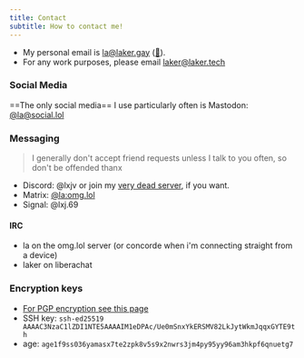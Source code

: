 ```yaml
---
title: Contact
subtitle: How to contact me!
---
```


- My personal email is [la@laker.gay](mailto:la@laker.gay) ([🔑](/.well-known/pgp)).
- For any work purposes, please email [laker@laker.tech](mailto:laker@laker.tech)

### Social Media
==The only social media== I use particularly often is Mastodon: [@la@social.lol](https://social.lol/@la)

### Messaging
> I generally don't accept friend requests unless I talk to you often, so don't be offended thanx
- Discord: @lxjv or join my [very dead server](https://laker.tech/discord), if you want.
- Matrix: [@la:omg.lol](https://mto.vern.cc/#/@la:omg.lol)
- Signal: @lxj.69

#### IRC
- la on the omg.lol server (or concorde when i'm connecting straight from a device)
- laker on liberachat

### Encryption keys
- [For PGP encryption see this page](/pgp)
- SSH key: `ssh-ed25519 AAAAC3NzaC1lZDI1NTE5AAAAIM1eDPAc/Ue0mSnxYkERSMV82LkJytWkmJqqxGYTE9th`
- age: `age1f9ss036yamasx7te2zpk8v5s9x2nwrs3jm4py95yy96am3hkpf6qnuetg7`
